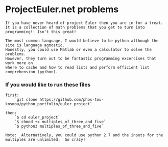 # ProjectEuler.net problems

    If you have never heard of project Euler then you are in for a treat.  
    It is a collection of math problems that you get to turn into programming!! Isn't this great!

    The most common language, I would believe to be python although the site is language agnostic.  
    Honestly, you could use Matlab or even a calculator to solve the problems.  
    However, they turn out to be fantastic programming excercises that work more on 
    where to cache and how to read lists and perform efficient list comprehension (python).

### If you would like to run these files

    first: 
        `git clone https://github.com/phos-tou-kosmou/python_portfolio/euler_project`

    then:
        `$ cd euler_project`
        `$ chmod +x multiples_of_three_and_five`
        `$ python3 multiples_of_three_and_five`

    Note:  Alternatively, you could use python 2.7 and the inputs for the multiples are unlimited.  Go crazy! 
         